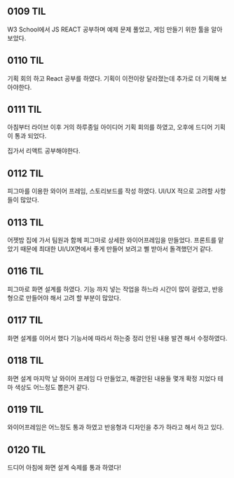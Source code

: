 ## 0109 TIL

W3 School에서 JS REACT 공부하며 예제 문제 풀었고, 게임 만들기 위한 툴을 알아 보았다.



## 0110 TIL

기획 회의 하고 React 공부를 하였다. 기획이 이전이랑 달라졌는데 추가로 더 기획해 보아야한다.



## 0111 TIL

아침부터 라이브 이후 거의 하루종일 아이디어 기획 회의를 하였고, 오후에 드디어 기획이 통과 되었다.

집가서 리액트 공부해야한다.



## 0112 TIL

피그마를 이용한 와이어 프레임, 스토리보드를 작성 하였다. UI/UX 적으로 고려할 사항들이 많았다.



## 0113 TIL

어젯밤 집에 가서 팀원과 함께 피그마로 상세한 와이어프레임을 만들었다. 프론트를 맡았기 때문에 최대한 UI/UX면에서 좋게 만들어 보려고 삘 받아서 돌격했던거 같다.



## 0116 TIL

피그마로 화면 설계를 하였다. 기능 까지 넣는 작업을 하느라 시간이 많이 걸렸고, 반응형으로 만들어야 해서 고려 할 부분이 많았다.



## 0117 TIL

화면 설계를 이어서 했다 기능서에 따라서 하는중 정리 안된 내용 발견 해서 수정하였다.



## 0118 TIL

화면 설계 마지막 날 와이어 프레임 다 만들었고, 해결안된 내용들 몇개 확정 지었다 테마 색상도 어느정도 뽑은거 같다.



## 0119 TIL

와이어프레임은 어느정도 통과 하였고 반응형과 디자인을 추가 하라고 해서 하고 있다.



## 0120 TIL

드디어 아침에 화면 설계 숙제를 통과 하였다!

